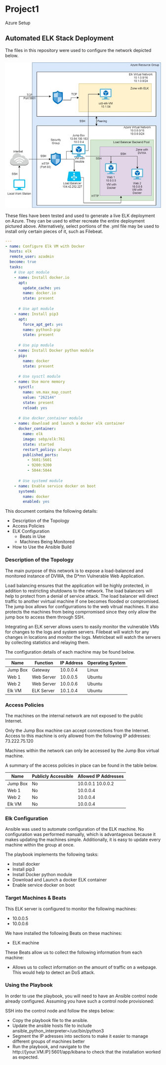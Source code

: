 # Project1
Azure Setup
## Automated ELK Stack Deployment

The files in this repository were used to configure the network depicted below.

![stuff](https://github.com/cmhem/Project1/blob/main/Diagrams/withelk.jpg)

These files have been tested and used to generate a live ELK deployment on Azure. They can be used to either recreate the entire deployment pictured above. Alternatively, select portions of the .yml file may be used to install only certain pieces of it, such as Filebeat.

```yaml
---
- name: Configure Elk VM with Docker
  hosts: elk
  remote_user: azadmin
  become: true
  tasks:
    # Use apt module
    - name: Install docker.io
      apt:
        update_cache: yes
        name: docker.io
        state: present

      # Use apt module
    - name: Install pip3
      apt:
        force_apt_get: yes
        name: python3-pip
        state: present

      # Use pip module
    - name: Install Docker python module
      pip:
        name: docker
        state: present

      # Use sysctl module
    - name: Use more memory
      sysctl:
        name: vm.max_map_count
        value: "262144"
        state: present
        reload: yes

      # Use docker_container module
    - name: download and launch a docker elk container
      docker_container:
        name: elk
        image: sebp/elk:761
        state: started
        restart_policy: always
        published_ports:
          - 5601:5601
          - 9200:9200
          - 5044:5044

      # Use systemd module
    - name: Enable service docker on boot
      systemd:
        name: docker
        enabled: yes
```

This document contains the following details:
- Description of the Topology
- Access Policies
- ELK Configuration
  - Beats in Use
  - Machines Being Monitored
- How to Use the Ansible Build


### Description of the Topology

The main purpose of this network is to expose a load-balanced and monitored instance of DVWA, the D*mn Vulnerable Web Application.

Load balancing ensures that the application will be highly protected, in addition to restricting shutdowns to the network.
The load balancers will help to protect from a denial of service attack. The load balancer will direct traffic to another vvirtual machine if one becomes flooded or compromised. The jump box allows for configurrations to the web vitrual machines. It also protects the machines from being comprromised since they only allow the jump box to access them through SSH.

Integrating an ELK server allows users to easily monitor the vulnerable VMs for changes to the logs and system servers.
Filebeat will watch for any changes in locations and monitor the logs.
Metricbeat will watch the servers by collecting statistics and relaying them.

The configuration details of each machine may be found below.

| Name     | Function   | IP Address | Operating System |
|----------|------------|------------|------------------|
| Jump Box | Gateway    | 10.0.0.4   | Linux            |
| Web 1    | Web Server | 10.0.0.5   | Ubuntu           |
| Web 2    | Web Server | 10.0.0.6   | Ubuntu           |
| Elk VM   | ELK Server | 10.1.0.4   | Ubuntu           |

### Access Policies

The machines on the internal network are not exposed to the public Internet. 

Only the Jump Box machine can accept connections from the Internet. Access to this machine is only allowed from the following IP addresses:
73.222.75.120

Machines within the network can only be accessed by the Jump Box virtual machine.

A summary of the access policies in place can be found in the table below.

| Name     | Publicly Accessible | Allowed IP Addresses |
|----------|---------------------|----------------------|
| Jump Box | No                  | 10.0.0.1 10.0.0.2    |
| Web 1    | No                  | 10.0.0.4             |
| Web 2    | No                  | 10.0.0.4             |
| Elk VM   | No                  | 10.0.0.4             |

### Elk Configuration

Ansible was used to automate configuration of the ELK machine. No configuration was performed manually, which is advantageous because it makes updating the machines simple. Additionally, it is easy to update every machine within the group at once.

The playbook implements the following tasks:
- Install docker
- Install pip3
- Install Docker python module
- Download and Launch a docker ELK container
- Enable service docker on boot

### Target Machines & Beats
This ELK server is configured to monitor the following machines:
- 10.0.0.5
- 10.0.0.6

We have installed the following Beats on these machines:
- ELK machine

These Beats allow us to collect the following information from each machine:
- Allows us to collect information on the amount of traffic on a webpage. This would help to detect an DoS attack.

### Using the Playbook
In order to use the playbook, you will need to have an Ansible control node already configured. Assuming you have such a control node provisioned: 

SSH into the control node and follow the steps below:
- Copy the playbook file to the ansible.
- Update the ansible hosts file to include <IP address> ansible_python_interpreter=/usr/bin/python3
- Segment the IP adresses into sections to make it easier to manage different groups of machines better
- Run the playbook, and navigate to the http://[your.VM.IP]:5601/app/kibana to check that the installation worked as expected.
